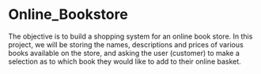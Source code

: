 # Online_Bookstore
The objective is to build a shopping system for an online book store. In this project, we will be storing the names, descriptions and prices of various books available on the store, and asking the user (customer) to make a selection as to which book they would like to add to their online basket.
